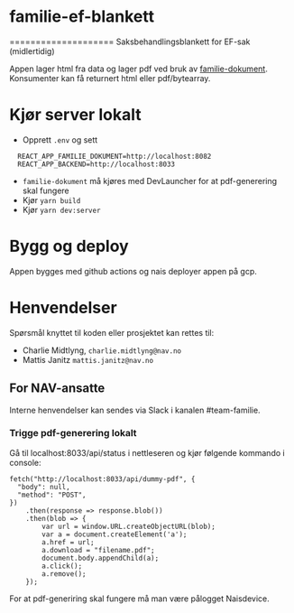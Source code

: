 # familie-ef-blankett
====================
Saksbehandlingsblankett for EF-sak (midlertidig)
 
Appen lager html fra data og lager pdf ved bruk av [familie-dokument](https://github.com/navikt/familie-dokument).
Konsumenter kan få returnert html eller pdf/bytearray.

# Kjør server lokalt
* Opprett `.env` og sett 
```
  REACT_APP_FAMILIE_DOKUMENT=http://localhost:8082
  REACT_APP_BACKEND=http://localhost:8033
```
* `familie-dokument` må kjøres med DevLauncher for at pdf-generering skal fungere
* Kjør `yarn build`
* Kjør `yarn dev:server`

# Bygg og deploy
Appen bygges med github actions og nais deployer appen på gcp. 

# Henvendelser

Spørsmål knyttet til koden eller prosjektet kan rettes til:

* Charlie Midtlyng, `charlie.midtlyng@nav.no`
* Mattis Janitz `mattis.janitz@nav.no`

## For NAV-ansatte

Interne henvendelser kan sendes via Slack i kanalen #team-familie.



### Trigge pdf-generering lokalt
Gå til localhost:8033/api/status i nettleseren og kjør følgende kommando i console:
```
fetch("http://localhost:8033/api/dummy-pdf", {
  "body": null,
  "method": "POST",
})        
    .then(response => response.blob())
    .then(blob => {
        var url = window.URL.createObjectURL(blob);
        var a = document.createElement('a');
        a.href = url;
        a.download = "filename.pdf";
        document.body.appendChild(a); 
        a.click();    
        a.remove();           
    });
```
For at pdf-generiring skal fungere må man være pålogget Naisdevice.
